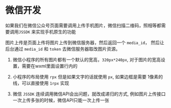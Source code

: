 # 微信开发

如果我们在微信公众号页面需要调用上传手机图片，微信扫描二维码，照相等都需要调用`JSSDK` 来实现手机原生的功能



图片上传是页面上传将图片上传到微信服务器，然后返回一个 `media_id`， 然后让后台通过 `media_id` 和 `token` 去微信服务器取改图片资源。

1. 微信小程序的所有图片都有一个默认的宽高，`320px*240px`, 对于图片的宽高设置，需要在wxml里面设置行内的

2. 小程序的布局使用 `rpx` 但是如果文字的话就使用 `px`,  如果边框是需要 1像素的线，可以直接使用 `1rpx` 实现

3. 微信 `JSSDK` 连续调用微信API会出问题，就改成递归的方式, 例如图片上传接口一次上传多张的时候，微信API只能一次上传一张